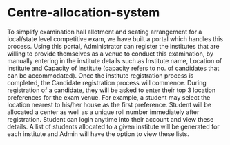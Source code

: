 # Centre-allocation-system
To simplify examination hall allotment and seating arrangement for a local/state level competitive exam, we have built a portal which handles this process. 
Using this portal, Administrator can register the institutes that are willing to provide themselves as a venue to conduct this examination, by manually entering in the institute details such as Institute name, Location of institute and Capacity of institute (capacity refers to no. of candidates that can be accommodated).
Once the institute registration process is completed, the Candidate registration process will commence. 
During registration of a candidate, they will be asked to enter their top 3 location preferences for the exam venue. For example, a student may select the location nearest to his/her house as the first preference. 
Student will be allocated a center as well as a unique roll number immediately after registration. 
Student can login anytime into their account and view these details. 
A list of students allocated to a given institute will be generated for each institute and Admin will have the option to view these lists.
